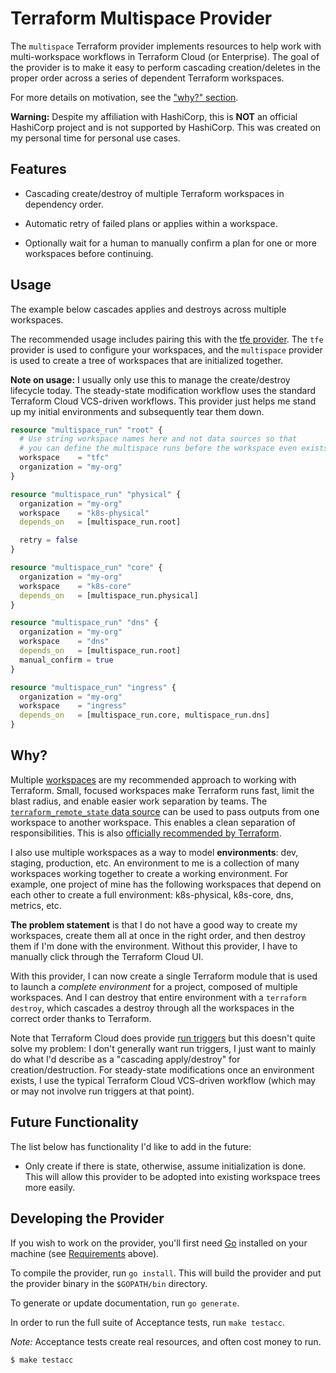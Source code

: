# Terraform Multispace Provider

The `multispace` Terraform provider implements resources to help work
with multi-workspace workflows in Terraform Cloud (or Enterprise).
The goal of the provider is to make it easy to perform cascading
creation/deletes in the proper order across a series of dependent
Terraform workspaces.

For more details on motivation, see the ["why?" section](#why).

**Warning:** Despite my affiliation with HashiCorp, this is **NOT** an official
HashiCorp project and is not supported by HashiCorp. This was created on
my personal time for personal use cases.

## Features

  * Cascading create/destroy of multiple Terraform workspaces in
    dependency order.

  * Automatic retry of failed plans or applies within a workspace.

  * Optionally wait for a human to manually confirm a plan for one or
    more workspaces before continuing.

## Usage

The example below cascades applies and destroys across multiple workspaces.

The recommended usage includes pairing this with the
[tfe provider](https://registry.terraform.io/providers/hashicorp/tfe/latest).
The `tfe` provider is used to configure your workspaces, and the
`multispace` provider is used to create a tree of workspaces that
are initialized together.

**Note on usage:** I usually only use this to manage the create/destroy
lifecycle today. The steady-state modification workflow uses the standard
Terraform Cloud VCS-driven workflows. This provider just helps me stand up
my initial environments and subsequently tear them down.

```terraform
resource "multispace_run" "root" {
  # Use string workspace names here and not data sources so that
  # you can define the multispace runs before the workspace even exists.
  workspace    = "tfc"
  organization = "my-org"
}

resource "multispace_run" "physical" {
  organization = "my-org"
  workspace    = "k8s-physical"
  depends_on   = [multispace_run.root]

  retry = false
}

resource "multispace_run" "core" {
  organization = "my-org"
  workspace    = "k8s-core"
  depends_on   = [multispace_run.physical]
}

resource "multispace_run" "dns" {
  organization = "my-org"
  workspace    = "dns"
  depends_on   = [multispace_run.root]
  manual_confirm = true
}

resource "multispace_run" "ingress" {
  organization = "my-org"
  workspace    = "ingress"
  depends_on   = [multispace_run.core, multispace_run.dns]
}
```

## Why?

Multiple [workspaces](https://www.terraform.io/docs/cloud/workspaces/index.html)
are my recommended approach to working with Terraform. Small, focused workspaces
make Terraform runs fast, limit the blast radius, and enable easier
work separation by teams. The [`terraform_remote_state` data source](https://www.terraform.io/docs/language/state/remote-state-data.html)
can be used to pass outputs from one workspace to another workspace. This
enables a clean separation of responsibilities. This is also
[officially recommended by Terraform](https://www.terraform.io/docs/cloud/guides/recommended-practices/part1.html).

I also use multiple workspaces as a way to model **environments**: dev,
staging, production, etc. An environment to me is a collection of many
workspaces working together to create a working environment. For example,
one project of mine has the following workspaces that depend on each other
to create a full environment: k8s-physical, k8s-core, dns, metrics, etc.

**The problem statement** is that I do not have a good way to create my
workspaces, create them all at once in the right order, and then destroy them
if I'm done with the environment. Without this provider, I have to manually
click through the Terraform Cloud UI.

With this provider, I can now create a single Terraform module that is used
to launch a _complete environment_ for a project, composed of multiple workspaces.
And I can destroy that entire environment with a `terraform destroy`, which
cascades a destroy through all the workspaces in the correct order thanks
to Terraform.

Note that Terraform Cloud does provide [run triggers](https://www.terraform.io/docs/cloud/workspaces/run-triggers.html)
but this doesn't quite solve my problem: I don't generally want run triggers,
I just want to mainly do what I'd describe as a "cascading apply/destroy"
for creation/destruction. For steady-state modifications once an environment
exists, I use the typical Terraform Cloud VCS-driven workflow (which may or
may not involve run triggers at that point).

## Future Functionality

The list below has functionality I'd like to add in the future:

  * Only create if there is state, otherwise, assume initialization is done.
    This will allow this provider to be adopted into existing workspace
    trees more easily.

## Developing the Provider

If you wish to work on the provider, you'll first need [Go](http://www.golang.org) installed on your machine (see [Requirements](#requirements) above).

To compile the provider, run `go install`. This will build the provider and put the provider binary in the `$GOPATH/bin` directory.

To generate or update documentation, run `go generate`.

In order to run the full suite of Acceptance tests, run `make testacc`.

*Note:* Acceptance tests create real resources, and often cost money to run.

```sh
$ make testacc
```
